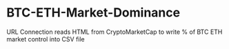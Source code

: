 # BTC-ETH-Market-Dominance
URL Connection reads HTML from CryptoMarketCap to write % of BTC ETH market control into CSV file
